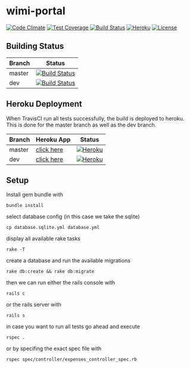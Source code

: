 # wimi-portal

[![Code Climate](https://codeclimate.com/github/hpi-swt2/wimi-portal/badges/gpa.svg)](https://codeclimate.com/github/hpi-swt2/wimi-portal)
[![Test Coverage](https://codeclimate.com/github/hpi-swt2/wimi-portal/badges/coverage.svg)](https://codeclimate.com/github/hpi-swt2/wimi-portal/coverage)
[![Build Status](https://travis-ci.org/hpi-swt2/wimi-portal.svg)](https://travis-ci.org/hpi-swt2/wimi-portal)
[![Heroku](https://heroku-badge.herokuapp.com/?app=wimi-portal)](http://wimi-portal.herokuapp.com/)
[![License](http://img.shields.io/badge/license-AGPL-blue.svg)](https://github.com/hpi-swt2/wimi-portal/blob/master/LICENSE)

## Building Status

Branch      | Status
----------- | ----------
master  | [![Build Status](https://travis-ci.org/hpi-swt2/wimi-portal.svg?branch=master)](https://travis-ci.org/hpi-swt2/wimi-portal)
dev  | [![Build Status](https://travis-ci.org/hpi-swt2/wimi-portal.svg?branch=dev)](https://travis-ci.org/hpi-swt2/wimi-portal)

## Heroku Deployment

When TravisCI run all tests successfully, the build is deployed to heroku. This is done for the master branch as well as the dev branch.

Branch      | Heroku App | Status
----------- | ---------- | ----------
master  |  [click here](http://wimi-portal.herokuapp.com/)  | [![Heroku](https://heroku-badge.herokuapp.com/?app=wimi-portal)](http://wimi-portal.herokuapp.com/)
dev  |  [click here](http://wimi-portal-dev.herokuapp.com/)  | [![Heroku](https://heroku-badge.herokuapp.com/?app=wimi-portal-dev)](http://wimi-portal-dev.herokuapp.com/)

## Setup

Install gem bundle with

```bundle install```

select database config (in this case we take the sqlite)

```cp database.sqlite.yml database.yml```

display all available rake tasks

```rake -T```

create a database and run the available migrations

```rake db:create && rake db:migrate```

then we can run either the rails console with

```rails c```

or the rails server with

```rails s```

in case you want to run all tests go ahead and execute

```rspec .``` 

or by specifing the exact spec file with

```rspec spec/controller/expenses_controller_spec.rb```



